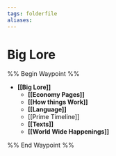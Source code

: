 ```yaml
---
tags: folderfile
aliases:
---
```


# Big Lore
%% Begin Waypoint %%
- **[[Big Lore]]**
	- **[[Economy Pages]]**
	- **[[How things Work]]**
	- **[[Language]]**
	- [[Prime Timeline]]
	- **[[Texts]]**
	- **[[World Wide Happenings]]**

%% End Waypoint %%
